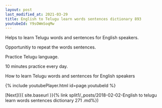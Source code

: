 ```yaml
---
layout: post
last_modified_at: 2021-03-29
title: English to Telugu learn words sentences dictionary 893 
youtubeId: Y9sOWmSoqMw
---
```

 
 
Helps to learn Telugu words and sentences for English speakers.

Opportunitiy to repeat the words sentences. 

Practice Telugu language. 
 
10 minutes practice every day. 
 
How to learn Telugu words and sentences for English speakers 
 
{% include youtubePlayer.html id=page.youtubeId %}
 
 
[Next]({{ site.baseurl }}{% link  split1/_posts/2018-02-02-English to telugu learn words sentences dictionary 271 .md%})
 
